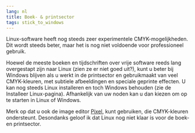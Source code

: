 ```yaml
---
lang: nl
title: Boek- & printsector
tags: stick_to_windows
---
```


Linux-software heeft nog steeds zeer experimentele CMYK-mogelijkheden. Dit wordt steeds beter, maar het is nog niet voldoende voor professioneel gebruik.

Hoewel de meeste boeken en tijdschriften over vrije software reeds lang overgestapt zijn naar Linux (zien ze er niet goed uit?), kunt u beter bij Windows blijven als u werkt in de printsector en gebruikmaakt van veel CMYK-kleuren, met subtiele afbeeldingen en speciale geprinte effecten. U kan nog steeds Linux installeren en toch Windows behouden (zie de Installeer Linux-pagina). Afhankelijk van uw noden kan u dan kiezen om op te starten in Linux of Windows.

Merk op dat u ook de image editor <a href="http://www.kanzelsberger.com/pixel/">Pixel</a>, kunt gebruiken, die CMYK-kleuren ondersteunt. Desondanks geloof ik dat Linux nog niet klaar is voor de boek- en printsector.

